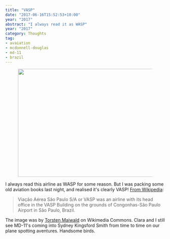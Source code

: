 ```yaml
---
title: "VASP"
date: "2017-06-16T15:52:53+10:00"
year: "2017"
abstract: "I always read it as WASP"
year: "2017"
category: Thoughts
tag:
- avaiation
- mcdonnell-douglas
- md-11
- brazil
---
```

<figure><p><img src="https://rubenerd.com/files/2017/VASP_MD-11_PP-SOW_REC_1998@1x.jpg" alt="" style="width:500px; height:340px" srcset="https://rubenerd.com/files/2017/VASP_MD-11_PP-SOW_REC_1998@1x.jpg 1x, https://rubenerd.com/files/2017/VASP_MD-11_PP-SOW_REC_1998@2x.jpg 2x" /></p></figure>

I always read this airline as WASP for some reason. But I was packing some old aviation books last night, and realised it's clearly VASP! [From Wikipedia]:

> Viação Aérea São Paulo S/A or VASP was an airline with its head office in the VASP Building on the grounds of Congonhas-São Paulo Airport in São Paulo, Brazil.

The image was by [Torsten Maiwald] on Wikimedia Commons. Clara and I still see MD-11's coming into Sydney Kingsford Smith from time to time on our plane spotting aventures. Handsome birds.

[From Wikipedia]: https://en.wikipedia.org/wiki/VASP
[Torsten Maiwald]: https://commons.wikimedia.org/wiki/File:VASP_MD-11_PP-SOW_REC_1998-2-15.png

